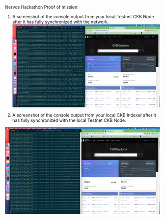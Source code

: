 Nervos Hackathon
Proof of mission:

1. A screenshot of the console output from your local Testnet CKB Node after it has fully synchronized with the network.
![alt text](https://github.com/TTNguyenDev/Hackathon-Nervos/blob/main/task_0/ckb.png)

2. A screenshot of the console output from your local CKB Indexer after it has fully synchronized with the local Testnet CKB Node.

![alt text](https://github.com/TTNguyenDev/Hackathon-Nervos/blob/main/task_0/ckb_indexer.png)
